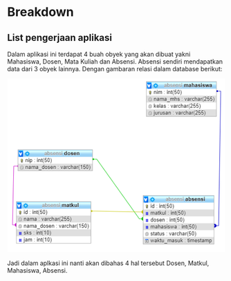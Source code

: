 # Breakdown

## List pengerjaan aplikasi

Dalam aplikasi ini terdapat 4 buah obyek yang akan dibuat yakni Mahasiswa, Dosen, Mata Kuliah dan Absensi. Absensi sendiri mendapatkan data dari 3 obyek lainnya. Dengan gambaran relasi dalam database berikut:

![Relasi dalam Database](../.gitbook/assets/image.png)

Jadi dalam aplkasi ini nanti akan dibahas 4 hal tersebut Dosen, Matkul, Mahasiswa, Absensi.

